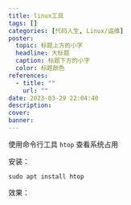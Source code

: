 ```yaml
---
title: linux工具
tags: []
categories: [代码人生, Linux/运维]
poster:
  topic: 标题上方的小字
  headline: 大标题
  caption: 标题下方的小字
  color: 标题颜色
references:
  - title: ""
    url: ""
date: 2023-03-29 22:04:40
description:
cover:
banner:
---
```


使用命令行工具 `htop` 查看系统占用

安装：

```shell
sudo apt install htop
```

效果：

<!-- ![htop](/assets/posts/htop.png) -->
